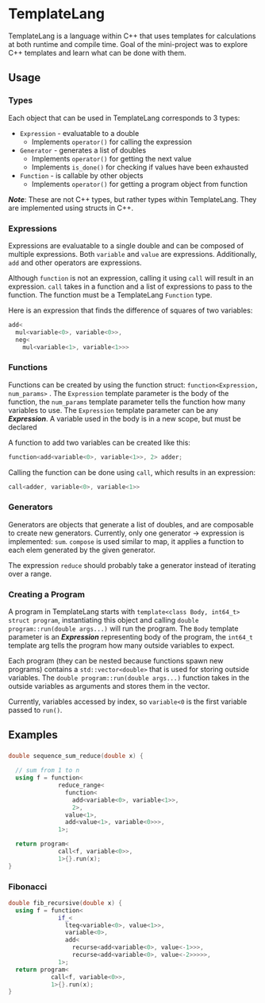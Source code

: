 # TemplateLang
TemplateLang is a language within C++ that uses templates for calculations at both runtime and compile time. Goal of the mini-project was to explore C++ templates and learn what can be done with them.


## Usage
### Types
Each object that can be used in TemplateLang corresponds to 3 types:
- `Expression` - evaluatable to a double
	- Implements `operator()` for calling the expression
- `Generator` - generates a list of doubles
	- Implements `operator()` for getting the next value
	- Implements `is_done()` for checking if values have been exhausted
- `Function` - is callable by other objects
	- Implements `operator()` for getting a program object from function

***__Note__***: These are not C++ types, but rather types within TemplateLang. They are implemented using structs in C++.

### Expressions
Expressions are evaluatable to a single double and can be composed of multiple expressions. Both `variable` and `value` are expressions. Additionally, `add` and other operators are expressions.

Although `function` is not an expression, calling it using `call` will result in an expression. `call` takes in a function and a list of expressions to pass to the function. The function must be a TemplateLang `Function` type.

Here is an expression that finds the difference of squares of two variables:
```cpp
add<
  mul<variable<0>, variable<0>>, 
  neg<
    mul<variable<1>, variable<1>>>
```

### Functions
Functions can be created by using the function struct: `function<Expression, num_params>` . The `Expression` template parameter is the body of the function, the `num_params` template parameter tells the function how many variables to use. The `Expression` template parameter can be any ***__Expression__***. A variable used in the body is in a new scope, but must be declared

A function to add two variables can be created like this:
```cpp
function<add<variable<0>, variable<1>>, 2> adder;
```

Calling the function can be done using `call`, which results in an expression:
```cpp
call<adder, variable<0>, variable<1>>
```

### Generators
Generators are objects that generate a list of doubles, and are composable to create new generators. Currently, only one generator -> expression is implemented: `sum`. `compose` is used similar to map, it applies a function to each elem generated by the given generator.

The expression `reduce` should probably take a generator instead of iterating over a range.



### Creating a Program
A program in TemplateLang starts with `template<class Body, int64_t> struct program`, instantiating this object and calling `double program::run(double args...)` will run the program. The `Body` template parameter is an ***__Expression__*** representing body of the program, the `int64_t` template arg tells the program how many outside variables to expect.

Each program (they can be nested because functions spawn new programs) contains a `std::vector<double>` that is used for storing outside variables. The `double program::run(double args...)` function takes in the outside variables as arguments and stores them in the vector.

Currently, variables accessed by index, so `variable<0` is the first variable passed to `run()`.


## Examples

### 
```cpp
double sequence_sum_reduce(double x) {

  // sum from 1 to n
  using f = function<
              reduce_range<
                function<
                  add<variable<0>, variable<1>>, 
                  2>,
                value<1>, 
                add<value<1>, variable<0>>>,
              1>;

  return program<
              call<f, variable<0>>, 
              1>{}.run(x);
}
```

### Fibonacci
```cpp
double fib_recursive(double x) {
  using f = function<
              if_<
                lteq<variable<0>, value<1>>, 
                variable<0>,
                add<
                  recurse<add<variable<0>, value<-1>>>,
                  recurse<add<variable<0>, value<-2>>>>>,
              1>;
  return program<
            call<f, variable<0>>, 
            1>{}.run(x);
}
```
